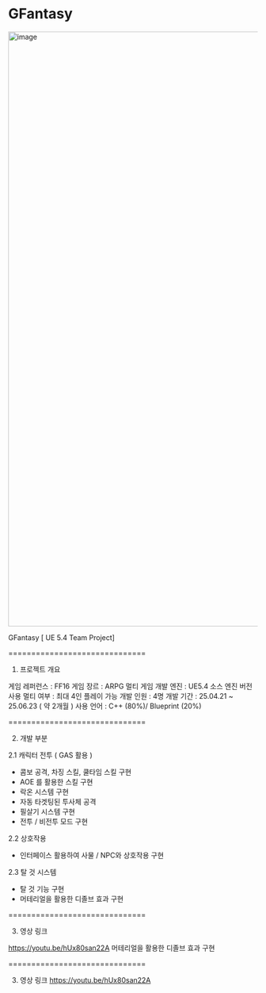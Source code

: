 # GFantasy
<img width="1920" height="1200" alt="image" src="https://github.com/user-attachments/assets/1bf725a9-e0a1-4320-80ed-97d01259218e" />

GFantasy [ UE 5.4 Team Project]

==============================

1. 프로젝트 개요 

게임 레퍼런스 : FF16 
게임 장르 : ARPG 멀티 게임 
개발 엔진 : UE5.4 소스 엔진 버전 사용 
멀티 여부 : 최대 4인 플레이 가능 
개발 인원 : 4명 
개발 기간 : 25.04.21 ~ 25.06.23 ( 약 2개월 ) 
사용 언어 : C++ (80%)/ Blueprint (20%) 

==============================

2. 개발 부분 

2.1 캐릭터 전투 ( GAS 활용 )
 - 콤보 공격, 차징 스킬, 쿨타임 스킬 구현
 - AOE 를 활용한 스킬 구현
 - 락온 시스템 구현
 - 자동 타겟팅된 투사체 공격
 - 필살기 시스템 구현
 - 전투 / 비전투 모드 구현 

2.2 상호작용
 - 인터페이스 활용하여 사물 / NPC와 상호작용 구현 

2.3 탈 것 시스템
 - 탈 것 기능 구현
 - 머테리얼을 활용한 디졸브 효과 구현

============================== 

3. 영상 링크

https://youtu.be/hUx80san22A
머테리얼을 활용한 디졸브 효과 구현

============================== 

3. 영상 링크 https://youtu.be/hUx80san22A
